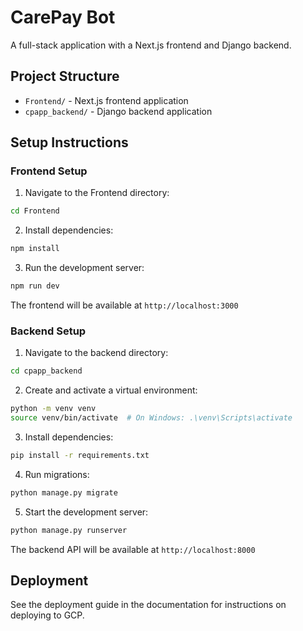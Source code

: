 # CarePay Bot

A full-stack application with a Next.js frontend and Django backend.

## Project Structure

- `Frontend/` - Next.js frontend application
- `cpapp_backend/` - Django backend application

## Setup Instructions

### Frontend Setup

1. Navigate to the Frontend directory:
```bash
cd Frontend
```

2. Install dependencies:
```bash
npm install
```

3. Run the development server:
```bash
npm run dev
```

The frontend will be available at `http://localhost:3000`

### Backend Setup

1. Navigate to the backend directory:
```bash
cd cpapp_backend
```

2. Create and activate a virtual environment:
```bash
python -m venv venv
source venv/bin/activate  # On Windows: .\venv\Scripts\activate
```

3. Install dependencies:
```bash
pip install -r requirements.txt
```

4. Run migrations:
```bash
python manage.py migrate
```

5. Start the development server:
```bash
python manage.py runserver
```

The backend API will be available at `http://localhost:8000`

## Deployment

See the deployment guide in the documentation for instructions on deploying to GCP. 